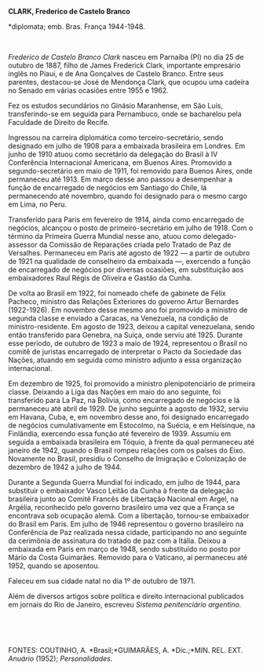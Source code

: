 **CLARK, Frederico de Castelo Branco**

\*diplomata; emb. Bras. França 1944-1948.

 

*Frederico de Castelo Branco Clark* nasceu em Parnaíba (PI) no dia 25 de
outubro de 1887, filho de James Frederick Clark, importante empresário
inglês no Piauí, e de Ana Gonçalves de Castelo Branco. Entre seus
parentes, destacou-se José de Mendonça Clark, que ocupou uma cadeira no
Senado em várias ocasiões entre 1955 e 1962.

Fez os estudos secundários no Ginásio Maranhense, em São Luís,
transferindo-se em seguida para Pernambuco, onde se bacharelou pela
Faculdade de Direito de Recife.

Ingressou na carreira diplomática como terceiro-secretário, sendo
designado em julho de 1908 para a embaixada brasileira em Londres. Em
junho de 1910 atuou como secretário da delegação do Brasil à IV
Conferência Internacional Americana, em Buenos Aires. Promovido a
segundo-secretário em maio de 1911, foi removido para Buenos Aires, onde
permaneceu até 1913. Em março desse ano passou a desempenhar a função de
encarregado de negócios em Santiago do Chile, lá permanecendo até
novembro, quando foi designado para o mesmo cargo em Lima, no Peru.

Transferido para Paris em fevereiro de 1914, ainda como encarregado de
negócios, alcançou o posto de primeiro-secretário em julho de 1918. Com
o término da Primeira Guerra Mundial nesse ano, atuou como
delegado-assessor da Comissão de Reparações criada pelo Tratado de Paz
de Versalhes. Permaneceu em Paris até agosto de 1922 — a partir de
outubro de 1921 na qualidade de conselheiro da embaixada —, exercendo a
função de encarregado de negócios por diversas ocasiões, em substituição
aos embaixadores Raul Régis de Oliveira e Gastão da Cunha.

De volta ao Brasil em 1922, foi nomeado chefe de gabinete de Félix
Pacheco, ministro das Relações Exteriores do governo Artur Bernardes
(1922-1926). Em novembro desse mesmo ano foi promovido a ministro de
segunda classe e enviado a Caracas, na Venezuela, na condição de
ministro-residente. Em agosto de 1923, deixou a capital venezuelana,
sendo então transferido para Genebra, na Suíça, onde serviu até 1925.
Durante esse período, de outubro de 1923 a maio de 1924, representou o
Brasil no comitê de juristas encarregado de interpretar o Pacto da
Sociedade das Nações, atuando em seguida como ministro adjunto a essa
organização internacional.

Em dezembro de 1925, foi promovido a ministro plenipotenciário de
primeira classe. Deixando a Liga das Nações em maio do ano seguinte, foi
transferido para La Paz, na Bolívia, como encarregado de negócios e lá
permaneceu até abril de 1929. De junho seguinte a agosto de 1932, serviu
em Havana, Cuba, e, em novembro desse ano, foi designado encarregado de
negócios cumulativamente em Estocolmo, na Suécia, e em Helsinque, na
Finlândia, exercendo essa função até fevereiro de 1939. Assumiu em
seguida a embaixada brasileira em Tóquio, à frente da qual permaneceu
até janeiro de 1942, quando o Brasil rompeu relações com os países do
Eixo. Novamente no Brasil, presidiu o Conselho de Imigração e
Colonização de dezembro de 1942 a julho de 1944.

Durante a Segunda Guerra Mundial foi indicado, em julho de 1944, para
substituir o embaixador Vasco Leitão da Cunha à frente da delegação
brasileira junto ao Comitê Francês de Libertação Nacional em Argel, na
Argélia, reconhecido pelo governo brasileiro uma vez que a França se
encontrava sob ocupação alemã. Com a libertação, tornou-se embaixador do
Brasil em Paris. Em julho de 1946 representou o governo brasileiro na
Conferência de Paz realizada nessa cidade, participando no ano seguinte
da cerimônia de assinatura do tratado de paz com a Itália. Deixou a
embaixada em Paris em março de 1948, sendo substituído no posto por
Mário da Costa Guimarães. Removido para o Vaticano, aí permaneceu até
1952, quando se aposentou.

Faleceu em sua cidade natal no dia 1º de outubro de 1971.

Além de diversos artigos sobre política e direito internacional
publicados em jornais do Rio de Janeiro, escreveu *Sistema
penitenciário* *argentino.*

 

 

FONTES: COUTINHO, A. *Brasil;*GUIMARÃES, A. *Dic.;*MIN. REL. EXT.
*Anuário* (1952); *Personalidades.*

 
